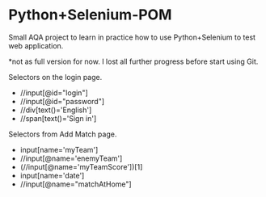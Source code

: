 # Python+Selenium-POM

Small AQA project to learn in practice how to use Python+Selenium to test web application.

*not as full version for now. I lost all further progress before start using Git.

Selectors on the login page.
* //input[@id="login"]
* //input[@id="password"]
* //div[text()='English']
* //span[text()='Sign in']

Selectors from Add Match page.
* input[name='myTeam']
* //input[@name='enemyTeam']
* (//input[@name='myTeamScore'])[1]
* input[name='date']
* //input[@name="matchAtHome"]
